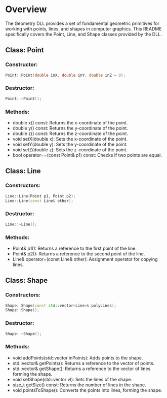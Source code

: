 # Overview
The Geometry DLL provides a set of fundamental geometric primitives for working with points, lines, and shapes in computer graphics. This README specifically covers the Point, Line, and Shape classes provided by the DLL.

## Class: Point

### Constructor:
```cpp
Point::Point(double inX, double inY, double inZ = 0);
```
### Destructor:
```cpp
Point::~Point();
```
### Methods:
+ double x() const: Returns the x-coordinate of the point.
+ double y() const: Returns the y-coordinate of the point.
+ double z() const: Returns the z-coordinate of the point.
+ void setX(double x): Sets the x-coordinate of the point.
+ void setY(double y): Sets the y-coordinate of the point.
+ void setZ(double z): Sets the z-coordinate of the point.
+ bool operator==(const Point& p1) const: Checks if two points are equal.

## Class: Line

### Constructors:
```cpp
Line::Line(Point p1, Point p2);
Line::Line(const Line& other);
```
### Destructor:
```cpp
Line::~Line();
```
### Methods:
+ Point& p1(): Returns a reference to the first point of the line.
+ Point& p2(): Returns a reference to the second point of the line.
+ Line& operator=(const Line& other): Assignment operator for copying lines.
## Class: Shape
### Constructors:
```cpp
Shape::Shape(const std::vector<Line>& polyLines);
Shape::Shape();
```
### Destructor:
```cpp
Shape::~Shape();
```
### Methods:
+ void addPoints(std::vector<Point> inPoints): Adds points to the shape.
+ std::vector<Point>& getPoints(): Returns a reference to the vector of points.
+ std::vector<Line>& getShape(): Returns a reference to the vector of lines forming the shape.
+ void setShape(std::vector<Line> vl): Sets the lines of the shape.
+ size_t getSize() const: Returns the number of lines in the shape.
+ void pointsToShape(): Converts the points into lines, forming the shape.
